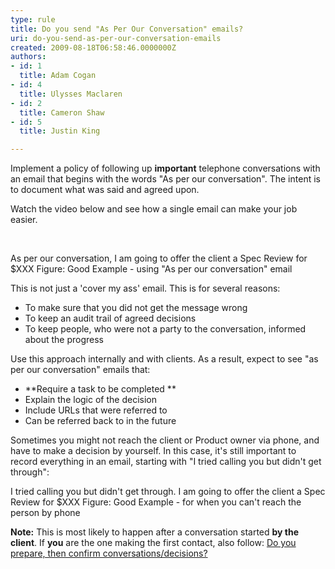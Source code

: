 ```yaml
---
type: rule
title: Do you send "As Per Our Conversation" emails?
uri: do-you-send-as-per-our-conversation-emails
created: 2009-08-18T06:58:46.0000000Z
authors:
- id: 1
  title: Adam Cogan
- id: 4
  title: Ulysses Maclaren
- id: 2
  title: Cameron Shaw
- id: 5
  title: Justin King

---
```


 
​Implement a policy of following up     **important** telephone conversations with an email that begins with the words "As per our conversation". The intent is to document what was said and agreed upon.

Watch the video below and see how a single email can make your job easier.

  
​​ <br>

As per our conversation, I am going to offer the client a Spec Review for $XXX
 Figure: Good Example - using "As per our conversation" email 



This is not just a 'cover my ass' email. This is for several reasons:

- To make sure that you did not get the message wrong
- To keep an audit trail of agreed decisions​
- To keep people, who were not a party to the conversation, informed about the progress


Use this approach internally and with clients. As a result, expect to see "as per our conversation" emails that:

- **Require a task to be completed **
- Explain the logic of the decision
- Include URLs that were referred to
- Can be referred back to in the future



Sometimes you might not reach the client or Product owner via phone, and have to make a decision by yourself. In this case, it's still important to record everything in an email, starting with "I tried calling you but didn't get through":

I tried calling you but didn't get through. I am going to offer the client a Spec Review for $XXX
Figure: Good Example - for when you can't reach the person by phone 


**Note:** This is most likely to happen after a conversation started **by the client**.
If **you** are the one making the first contact, also follow: [Do you prepare, then confirm conversations/decisions?](/Pages/PrepareAndConfirm.aspx)

